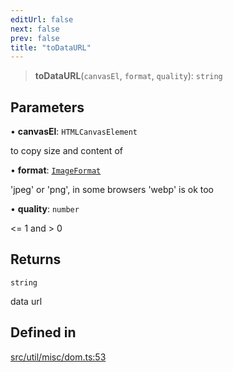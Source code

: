 ```yaml
---
editUrl: false
next: false
prev: false
title: "toDataURL"
---
```


> **toDataURL**(`canvasEl`, `format`, `quality`): `string`

## Parameters

• **canvasEl**: `HTMLCanvasElement`

to copy size and content of

• **format**: [`ImageFormat`](/api/type-aliases/imageformat/)

'jpeg' or 'png', in some browsers 'webp' is ok too

• **quality**: `number`

<= 1 and > 0

## Returns

`string`

data url

## Defined in

[src/util/misc/dom.ts:53](https://github.com/fabricjs/fabric.js/blob/c093e29e73123dafcfa091ff4d5e04e690bb796e/src/util/misc/dom.ts#L53)
